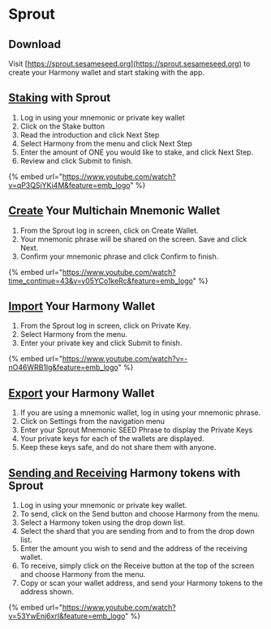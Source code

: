# Sprout

## Download

Visit [https://sprout.sesameseed.org](https://sprout.sesameseed.org) to create your Harmony wallet and start staking with the app.&#x20;

## [Staking](https://docs.sesameseed.org/harmony-staking-sprout/) with Sprout

1. Log in using your mnemonic or private key wallet
2. Click on the Stake button
3. Read the introduction and click Next Step
4. Select Harmony from the menu and click Next Step
5. Enter the amount of ONE you would like to stake, and click Next Step.
6. Review and click Submit to finish.

{% embed url="https://www.youtube.com/watch?v=qP3QSjYKi4M&feature=emb_logo" %}

## [Create](https://docs.sesameseed.org/how-to-create-a-mnemonic-wallet-in-sprout/) Your Multichain Mnemonic Wallet

1. From the Sprout log in screen, click on Create Wallet.
2. Your mnemonic phrase will be shared on the screen. Save and click Next.
3. Confirm your mnemonic phrase and click Confirm to finish.

{% embed url="https://www.youtube.com/watch?time_continue=43&v=y05YCo1keRc&feature=emb_logo" %}

## [Import](https://docs.sesameseed.org/importing-your-wallet/) Your Harmony Wallet

1. From the Sprout log in screen, click on Private Key.
2. Select Harmony from the menu.
3. Enter your private key and click Submit to finish.

{% embed url="https://www.youtube.com/watch?v=-nO46WRB1lg&feature=emb_logo" %}

## [Export](https://docs.sesameseed.org/how-to-export-your-private-key-from-sprout/) your Harmony Wallet

1. If you are using a mnemonic wallet, log in using your mnemonic phrase.
2. Click on Settings from the navigation menu
3. Enter your Sprout Mnemonic SEED Phrase to display the Private Keys
4. Your private keys for each of the wallets are displayed.
5. Keep these keys safe, and do not share them with anyone.

## [Sending and Receiving](https://docs.sesameseed.org/sending-harmony-tokens/) Harmony tokens with Sprout

1. Log in using your mnemonic or private key wallet.
2. To send, click on the Send button and choose Harmony from the menu.
3. Select a Harmony token using the drop down list.
4. Select the shard that you are sending from and to from the drop down list.
5. Enter the amount you wish to send and the address of the receiving wallet.
6. To receive, simply click on the Receive button at the top of the screen and choose Harmony from the menu.
7. Copy or scan your wallet address, and send your Harmony tokens to the address shown.

{% embed url="https://www.youtube.com/watch?v=53YwEnj6xrI&feature=emb_logo" %}



